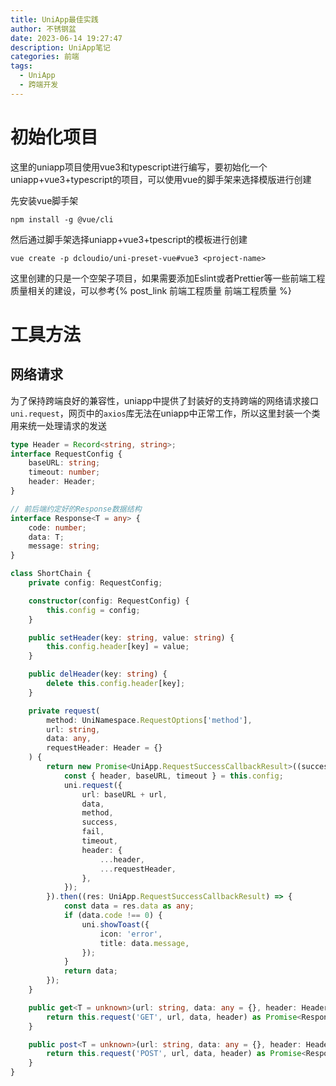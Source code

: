 ```yaml
---
title: UniApp最佳实践
author: 不锈钢盆
date: 2023-06-14 19:27:47
description: UniApp笔记
categories: 前端
tags:
  - UniApp
  - 跨端开发
---
```


# 初始化项目

这里的uniapp项目使用vue3和typescript进行编写，要初始化一个uniapp+vue3+typescript的项目，可以使用vue的脚手架来选择模版进行创建

先安装vue脚手架

```shell
npm install -g @vue/cli
```

然后通过脚手架选择uniapp+vue3+tpescript的模板进行创建

```shell
vue create -p dcloudio/uni-preset-vue#vue3 <project-name>
```

这里创建的只是一个空架子项目，如果需要添加Eslint或者Prettier等一些前端工程质量相关的建设，可以参考{% post_link 前端工程质量 前端工程质量 %}



# 工具方法

## 网络请求

为了保持跨端良好的兼容性，uniapp中提供了封装好的支持跨端的网络请求接口`uni.request`，网页中的`axios`库无法在uniapp中正常工作，所以这里封装一个类用来统一处理请求的发送

```ts
type Header = Record<string, string>;
interface RequestConfig {
	baseURL: string;
	timeout: number;
	header: Header;
}

// 前后端约定好的Response数据结构
interface Response<T = any> {
	code: number;
	data: T;
	message: string;
}

class ShortChain {
	private config: RequestConfig;

	constructor(config: RequestConfig) {
		this.config = config;
	}

	public setHeader(key: string, value: string) {
		this.config.header[key] = value;
	}

	public delHeader(key: string) {
		delete this.config.header[key];
	}

	private request(
		method: UniNamespace.RequestOptions['method'],
		url: string,
		data: any,
		requestHeader: Header = {}
	) {
		return new Promise<UniApp.RequestSuccessCallbackResult>((success, fail) => {
			const { header, baseURL, timeout } = this.config;
			uni.request({
				url: baseURL + url,
				data,
				method,
				success,
				fail,
				timeout,
				header: {
					...header,
					...requestHeader,
				},
			});
		}).then((res: UniApp.RequestSuccessCallbackResult) => {
			const data = res.data as any;
			if (data.code !== 0) {
				uni.showToast({
					icon: 'error',
					title: data.message,
				});
			}
			return data;
		});
	}

	public get<T = unknown>(url: string, data: any = {}, header: Header = {}) {
		return this.request('GET', url, data, header) as Promise<Response<T>>;
	}

	public post<T = unknown>(url: string, data: any = {}, header: Header = {}) {
		return this.request('POST', url, data, header) as Promise<Response<T>>;
	}
}


```